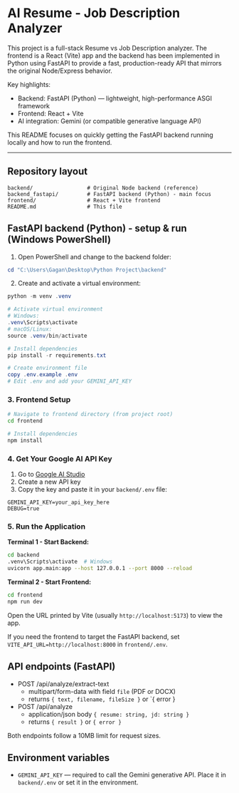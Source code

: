 # AI Resume - Job Description Analyzer

This project is a full-stack Resume vs Job Description analyzer. The frontend is a React (Vite) app and the backend has been implemented in Python using FastAPI to provide a fast, production-ready API that mirrors the original Node/Express behavior.

Key highlights:
- Backend: FastAPI (Python) — lightweight, high-performance ASGI framework
- Frontend: React + Vite
- AI integration: Gemini (or compatible generative language API)

This README focuses on quickly getting the FastAPI backend running locally and how to run the frontend.

---

## Repository layout

```
backend/                 # Original Node backend (reference)
backend_fastapi/         # FastAPI backend (Python) - main focus
frontend/                # React + Vite frontend
README.md                # This file
```

## FastAPI backend (Python) - setup & run (Windows PowerShell)

1. Open PowerShell and change to the backend folder:

```powershell
cd "C:\Users\Gagan\Desktop\Python Project\backend"
```

2. Create and activate a virtual environment:

```powershell
python -m venv .venv

# Activate virtual environment
# Windows:
.venv\Scripts\activate
# macOS/Linux:
source .venv/bin/activate

# Install dependencies
pip install -r requirements.txt

# Create environment file
copy .env.example .env
# Edit .env and add your GEMINI_API_KEY
```

### 3. Frontend Setup

```bash
# Navigate to frontend directory (from project root)
cd frontend

# Install dependencies
npm install
```

### 4. Get Your Google AI API Key

1. Go to [Google AI Studio](https://aistudio.google.com/)
2. Create a new API key
3. Copy the key and paste it in your `backend/.env` file:
```env
GEMINI_API_KEY=your_api_key_here
DEBUG=true
```

### 5. Run the Application

**Terminal 1 - Start Backend:**
```bash
cd backend
.venv\Scripts\activate  # Windows
uvicorn app.main:app --host 127.0.0.1 --port 8000 --reload
```

**Terminal 2 - Start Frontend:**
```bash
cd frontend
npm run dev
```

Open the URL printed by Vite (usually `http://localhost:5173`) to view the app.

If you need the frontend to target the FastAPI backend, set `VITE_API_URL=http://localhost:8000` in `frontend/.env`.

## API endpoints (FastAPI)

- POST /api/analyze/extract-text
	- multipart/form-data with field `file` (PDF or DOCX)
	- returns `{ text, filename, fileSize }` or `{ error }
- POST /api/analyze
	- application/json body `{ resume: string, jd: string }`
	- returns `{ result }` or `{ error }`

Both endpoints follow a 10MB limit for request sizes.

## Environment variables
- `GEMINI_API_KEY` — required to call the Gemini generative API. Place it in `backend/.env` or set it in the environment.



